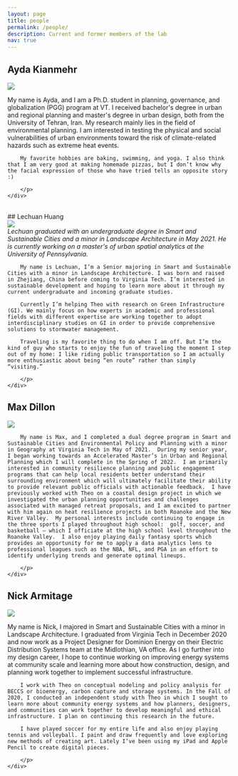 ```yaml
---
layout: page
title: people
permalink: /people/
description: Current and former members of the lab
nav: true
---
```


## Ayda Kianmehr
<div class="row">
    <div class="col">
        <img class="img-fluid rounded z-depth-1" src="{{ site.baseurl }}/assets/img/ayda_kianmehr.jpg">
    </div>
    <div class="col-8">
        <p>My name is Ayda, and I am a Ph.D. student in planning, governance, and globalization (PGG) program at VT. I received bachelor's degree in urban and regional planning and master's degree in urban design, both from the University of Tehran, Iran. My research mainly lies in the field of environmental planning. I am interested in testing the physical and social vulnerabilities of urban environments toward the risk of climate-related hazards such as extreme heat events.

        My favorite hobbies are baking, swimming, and yoga. I also think that I am very good at making homemade pizzas, but I don’t know why the facial expression of those who have tried tells an opposite story :)

        </p>
    </div>

</div>

 <br />
## Lechuan Huang
<div class="row">
    <div class="col">
        <img class="img-fluid rounded z-depth-1" src="{{ site.baseurl }}/assets/img/lechuan.jpg">
    </div>
    <div class="col-8">
        <i>
        Lechuan graduated with an undergraduate degree in Smart and Sustainable Cities and a minor in Landscape Architecture in May 2021. He is currently working on a master's of urban spatial analytics at the University of Pennsylvania.
        </i>
        <br />
        <p>

        My name is Lechuan, I’m a Senior majoring in Smart and Sustainable Cities with a minor in Landscape Architecture. I was born and raised in Zhejiang, China before coming to Virginia Tech. I’m interested in sustainable development and hoping to learn more about it through my current undergraduate and incoming graduate studies.

        Currently I’m helping Theo with research on Green Infrastructure (GI). We mainly focus on how experts in academic and professional fields with different expertise are working together to adopt interdisciplinary studies on GI in order to provide comprehensive solutions to stormwater management.

        Traveling is my favorite thing to do when I am off. But I’m the kind of guy who starts to enjoy the fun of traveling the moment I step out of my home: I like riding public transportation so I am actually more enthusiastic about being “en route” rather than simply “visiting.”

        </p>
    </div>

</div>

## Max Dillon
<div class="row">
    <div class="col">
        <img class="img-fluid rounded z-depth-1" src="{{ site.baseurl }}/assets/img/Max_Theo_Website.JPG">
    </div>
    <div class="col-8">
        <p>

        My name is Max, and I completed a dual degree program in Smart and Sustainable Cities and Environmental Policy and Planning with a minor in Geography at Virginia Tech in May of 2021.  During my senior year, I began working towards an Accelerated Master’s in Urban and Regional Planning which I will complete in the Spring of 2022.  I am primarily interested in community resilience planning and public engagement programs that can help local residents better understand their surrounding environment which will ultimately facilitate their ability to provide relevant public officials with actionable feedback.  I have previously worked with Theo on a coastal design project in which we investigated the urban planning opportunities and challenges associated with managed retreat proposals, and I am excited to partner with him again on heat resilience projects in both Roanoke and the New River Valley.  My personal interests include continuing to engage in the three sports I played throughout high school:  golf, soccer, and basketball – which I officiate at the high school level throughout the Roanoke Valley.  I also enjoy playing daily fantasy sports which provides an opportunity for me to apply a data analytics lens to professional leagues such as the NBA, NFL, and PGA in an effort to identify underlying trends and generate optimal lineups.

        </p>
    </div>

</div>

## Nick Armitage
<div class="row">
    <div class="col">
        <img class="img-fluid rounded z-depth-1" src="{{ site.baseurl }}/assets/img/nick_armitage.jpg">
    </div>
    <div class="col-8">
        <p>My name is Nick, I majored in Smart and Sustainable Cities with a minor in Landscape Architecture. I graduated from Virginia Tech in December 2020 and now work as a Project Designer for Dominion Energy on their Electric Distribution Systems team at the Midlothian, VA office. As I go further into my design career, I hope to continue working on improving energy systems at community scale and learning more about how construction, design, and planning work together to implement successful infrastructure.

        I work with Theo on conceptual modeling and policy analysis for BECCS or bioenergy, carbon capture and storage systems. In the Fall of 2020, I conducted an independent study with Theo in which I sought to learn more about community energy systems and how planners, designers, and communities can work together to develop meaningful and ethical infrastructure. I plan on continuing this research in the future.

        I have played soccer for my entire life and also enjoy playing tennis and volleyball. I paint and draw frequently and love exploring new methods of creating art. Lately I’ve been using my iPad and Apple Pencil to create digital pieces.

        </p>
    </div>

</div>

 <br />
